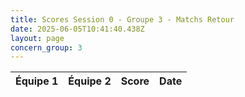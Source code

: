 ```yaml
---
title: Scores Session 0 - Groupe 3 - Matchs Retour
date: 2025-06-05T10:41:40.438Z
layout: page
concern_group: 3
---
```




| Équipe 1 | Équipe 2 | Score | Date |
|----------|----------|-------|------|

